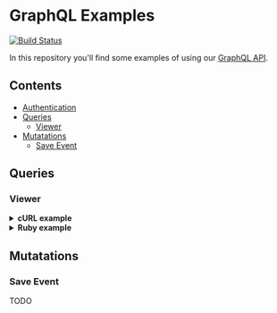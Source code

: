 # GraphQL Examples

[![Build Status](https://travis-ci.org/uniiverse/graphql-examples.svg?branch=master)](https://travis-ci.org/uniiverse/graphql-examples)

In this repository you'll find some examples of using our [GraphQL API](https://developers.universe.com/page/graphql-explorer).

## Contents

* [Authentication](https://developers.universe.com/docs/authorizing-with-oauth)
* [Queries](#queries)
  * [Viewer](#viewer)
* [Mutatations](#mutations)
  * [Save Event](#save-event)

## Queries

### Viewer

<details name="curl/queries_viewer"><summary><strong>cURL example</strong></summary>
<p>

```sh
export ACCESS_TOKEN=access_token

curl https://www.universe.com/graphql/beta \
  -H "Authorization: Bearer $ACCESS_TOKEN" \
  -H "Content-Type: application/json" \
  -d @- << EOF
{
  "query": "query GraphqlExample {
    viewer {
      id
      firstName
      lastName
    }
  }"
}
EOF
# => {
#   "data": {
#     "viewer": {
#       "id": "58d98e52bbdebd003804e065",
#       "firstName": "Evgeny",
#       "lastName": "Li"
#     }
#   }
# }
```

</p>

</details>

<details name="ruby/queries_viewer"><summary><strong>Ruby example</strong></summary>
<p>

```rb
require 'net/http'
require 'uri'
require 'json'

def graphql(query, access_token:)
  uri = URI.parse('https://www.universe.com/graphql/beta')
  http = Net::HTTP.new(uri.host, uri.port).tap { |h| h.use_ssl = true }
  headers = {'Authorization' => "Bearer #{access_token}", 'Content-Type' => 'application/json'}
  request = Net::HTTP::Post.new(uri.path, headers)
  request.body = {query: query}.to_json
  http.request(request).body
end

puts graphql(
  "query GraphqlExample {
    viewer {
      id
      firstName
      lastName
    }
  }",
  access_token: 'access_token'
)
# => {
#   "data": {
#     "viewer": {
#       "id": "58d98e52bbdebd003804e065",
#       "firstName": "Evgeny",
#       "lastName": "Li"
#     }
#   }
# }
```

</p>

</details>

## Mutatations

### Save Event

TODO
